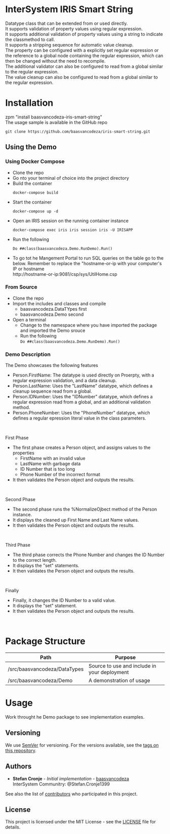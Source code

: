 # InterSystem IRIS Smart String

Datatype class that can be extended from or used directly.  
It supports validation of property values using regular expression.  
It supports additional validation of property values using a string to indicate the classmethod to call.  
It supports a stripping sequence for automatic value cleanup.  
The property can be configured with a explicitly set regular expression 
or the reference to a global node containing the regular expression, 
which can then be changed without the need to recompile.  
The additional validator can also be configured to read from a global similar to the regular expression.  
The value cleanup can also be configured to read from a global similar to the regular expression.

# Installation

zpm "install baasvancodeza-iris-smart-string"  
The usage sample is available in the GitHub repo  
```
git clone https://github.com/baasvancodeza/iris-smart-string.git
```

## Using the Demo

### Using Docker Compose
- Clone the repo
- Go nto your terminal of choice into the project directory
- Build the container
  ```
  docker-compose build
  ```
- Start the container
  ```
  docker-compose up -d
  ```
- Open an IRIS session on the running container instance
  ```
  docker-compose exec iris iris session iris -U IRISAPP
  ```
- Run the following  
  ```
  Do ##class(baasvancodeza.Demo.RunDemo).Run()
  ```
- To go tot he Mangement Portal to run SQL queries on the table go to the below. Remember to replace the "hostname-or-ip with your computer's IP or hostname  
  http://hostname-or-ip:9081/csp/sys/UtilHome.csp
  

### From Source
- Clone the repo
- Import the includes and classes and compile
  - baasvancodeza.DataTYpes first
  - baasvancodeza.Demo second
- Open a terminal
  - Change to the namespace where you have imported the package and imported the Demo srouce
  - Run the following  
    ``Do ##class(baasvancodeza.Demo.RunDemo).Run()``

### Demo Description

The Demo showcases the following features
 - Person.FirstName: The datatype is used directly on Proerpty, with a regular expression validation, and a data cleanup.
 - Person.LastName: Uses the "LastName" datatype, which defines a cleanup sequence read from a global.
 - Person.IDNumber: Uses the "IDNumber" datatype, which defines a regular expression read from a global, and an additional validation method.
 - Person.PhoneNumber: Uses the "PhoneNumber" datatype, which defines a regular epression literal value in the class parameters.

<br>

First Phase
- The first phase creates a Person object, and assigns values to the properties
  - FirstName with an invalid value
  - LastName with garbage data
  - ID Number that is too long
  - Phone Number of the incorrect format  
- It then validates the Person object and outputs the results.  

<br>

Second Phase
- The second phase runs the %NormalizeOjbect method of the Person instance.
- It displays the cleaned up First Name and Last Name values.
- It then validates the Person object and outputs the results.

<br>

Third Phase
- The third phase corrects the Phone Number and changes the ID Number to the correct length.
- It displays the "set" statements.
- It then validates the Person object and outputs the results.

<br>

Finally
- Finally, it changes the ID Number to a valid value.
- It displays the "set" statement.
- It then validates the Person object and outputs the results.

<br>

# Package Structure

| Path | Purpose |
| --- | --- |
| /src/baasvancodeza/DataTypes | Source to use and include in your deployment |
| /src/baasvancodeza/Demo | A demonstration of usage |

# Usage

Work throught he Demo package to see implementation examples.

## Versioning

We use [SemVer](http://semver.org/) for versioning. For the versions available, see the [tags on this repository](https://github.com/intersystems/TestCoverage/tags).

## Authors

* **Stefan Cronje** - *Initial implementation* - [baasvancodeza](http://github.com/baasvancodeza)  
  InterSystem Communitry: @Stefan.Cronje1399

See also the list of [contributors](https://github.com/baasvancodeza/iris-smart-string/contributors) who participated in this project.

## License

This project is licensed under the MIT License - see the [LICENSE](LICENSE) file for details.